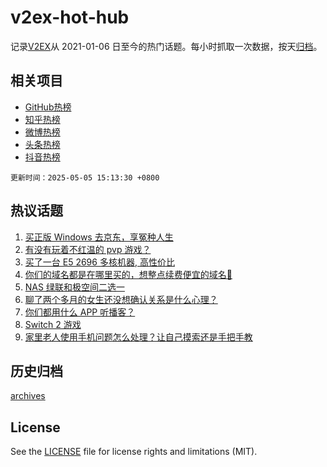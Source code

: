 # v2ex-hot-hub

 记录[V2EX](https://www.v2ex.com/)从 2021-01-06 日至今的热门话题。每小时抓取一次数据，按天[归档](archives)。
 
 ## 相关项目

- [GitHub热榜](https://github.com/lonnyzhang423/github-hot-hub)
- [知乎热榜](https://github.com/lonnyzhang423/zhihu-hot-hub)
- [微博热榜](https://github.com/lonnyzhang423/weibo-hot-hub)
- [头条热榜](https://github.com/lonnyzhang423/toutiao-hot-hub)
- [抖音热榜](https://github.com/lonnyzhang423/douyin-hot-hub)


 `更新时间：2025-05-05 15:13:30 +0800`

## 热议话题

1. [买正版 Windows 去京东，享冤种人生](https://www.v2ex.com/t/1129631)
1. [有没有玩着不红温的 pvp 游戏？](https://www.v2ex.com/t/1129607)
1. [买了一台 E5 2696 多核机器, 高性价比](https://www.v2ex.com/t/1129622)
1. [你们的域名都是在哪里买的，想整点续费便宜的域名🥲](https://www.v2ex.com/t/1129672)
1. [NAS 绿联和极空间二选一](https://www.v2ex.com/t/1129646)
1. [聊了两个多月的女生还没想确认关系是什么心理？](https://www.v2ex.com/t/1129681)
1. [你们都用什么 APP 听播客？](https://www.v2ex.com/t/1129635)
1. [Switch 2 游戏](https://www.v2ex.com/t/1129671)
1. [家里老人使用手机问题怎么处理？让自己摸索还是手把手教](https://www.v2ex.com/t/1129625)

## 历史归档

[archives](archives)

## License

See the [LICENSE](LICENSE) file for license rights and limitations (MIT).
